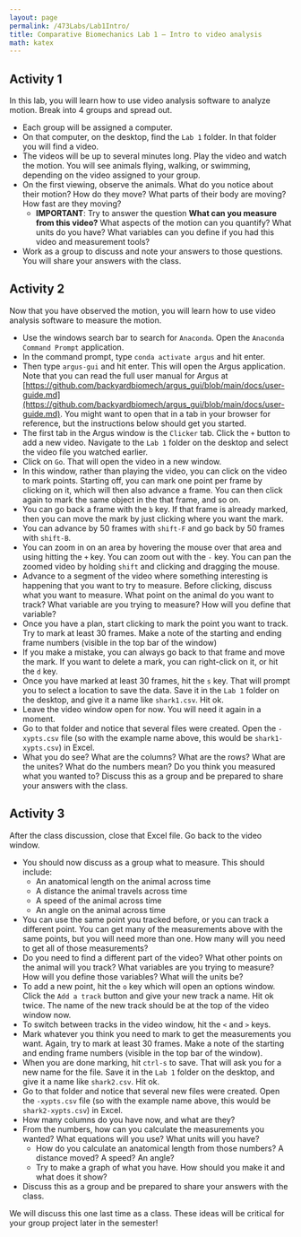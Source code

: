 ```yaml
---
layout: page
permalink: /473Labs/Lab1Intro/
title: Comparative Biomechanics Lab 1 – Intro to video analysis
math: katex
---
```


## Activity 1
In this lab, you will learn how to use video analysis software to analyze motion. Break into 4 groups and spread out. 
+ Each group will be assigned a computer.
+ On that computer, on the desktop, find the `Lab 1` folder. In that folder you will find a video.
+ The videos will be up to several minutes long. Play the video and watch the motion. You will see animals flying, walking, or swimming, depending on the video assigned to your group.
+ On the first viewing, observe the animals. What do you notice about their motion? How do they move? What parts of their body are moving? How fast are they moving?
    + **IMPORTANT**: Try to answer the question **What can you measure from this video?** What aspects of the motion can you quantify? What units do you have? What variables can you define if you had this video and measurement tools?
+ Work as a group to discuss and note your answers to those questions. You will share your answers with the class.

## Activity 2
Now that you have observed the motion, you will learn how to use video analysis software to measure the motion. 
+ Use the windows search bar to search for `Anaconda`. Open the `Anaconda Command Prompt` application.
+ In the command prompt, type `conda activate argus` and hit enter. 
+ Then type `argus-gui` and hit enter. This will open the Argus application. Note that you can read the full user manual for Argus at [https://github.com/backyardbiomech/argus_gui/blob/main/docs/user-guide.md](https://github.com/backyardbiomech/argus_gui/blob/main/docs/user-guide.md). You might want to open that in a tab in your browser for reference, but the instructions below should get you started.
+ The first tab in the Argus window is the `Clicker` tab. Click the `+` button to add a new video. Navigate to the `Lab 1` folder on the desktop and select the video file you watched earlier.
+ Click on `Go`. That will open the video in a new window.
+ In this window, rather than playing the video, you can click on the video to mark points. Starting off, you can mark one point per frame by clicking on it, which will then also advance a frame. You can then click again to mark the same object in the that frame, and so on. 
+ You can go back a frame with the `b` key. If that frame is already marked, then you can move the mark by just clicking where you want the mark. 
+ You can advance by 50 frames with `shift-F` and go back by 50 frames with `shift-B`.
+ You can zoom in on an area by hovering the mouse over that area and using hitting the `+` key. You can zoom out with the `-` key. You can pan the zoomed video by holding `shift` and clicking and dragging the mouse.
+ Advance to a segment of the video where something interesting is happening that you want to try to measure. Before clicking, discuss what you want to measure. What point on the animal do you want to track? What variable are you trying to measure? How will you define that variable?
+ Once you have a plan, start clicking to mark the point you want to track. Try to mark at least 30 frames. Make a note of the starting and ending frame numbers (visible in the top bar of the window)
+ If you make a mistake, you can always go back to that frame and move the mark. If you want to delete a mark, you can right-click on it, or hit the `d` key.
+ Once you have marked at least 30 frames, hit the `s` key. That will prompt you to select a location to save the data. Save it in the `Lab 1` folder on the desktop, and give it a name like `shark1.csv`. Hit ok.
+ Leave the video window open for now. You will need it again in a moment.
+ Go to that folder and notice that several files were created. Open the `-xypts.csv` file (so with the example name above, this would be `shark1-xypts.csv`) in Excel. 
+ What you do see? What are the columns? What are the rows? What are the unites? What do the numbers mean? Do you think you measured what you wanted to? Discuss this as a group and be prepared to share your answers with the class. 

## Activity 3
After the class discussion, close that Excel file. Go back to the video window.
+ You should now discuss as a group what to measure. This should include:
    + An anatomical length on the animal across time
    + A distance the animal travels across time
    + A speed of the animal across time
    + An angle on the animal across time
+ You can use the same point you tracked before, or you can track a different point. You can get many of the measurements above with the same points, but you will need more than one. How many will you need to get all of those measurements?
+ Do you need to find a different part of the video? What other points on the animal will you track? What variables are you trying to measure? How will you define those variables? What will the units be?
+ To add a new point, hit the `o` key which will open an options window. Click the `Add a track` button and give your new track a name. Hit ok twice. The name of the new track should be at the top of the video window now. 
+ To switch between tracks in the video window, hit the `<` and `>` keys.
+ Mark whatever you think you need to mark to get the measurements you want. Again, try to mark at least 30 frames. Make a note of the starting and ending frame numbers (visible in the top bar of the window).
+ When you are done marking, hit `ctrl-s` to save. That will ask you for a new name for the file. Save it in the `Lab 1` folder on the desktop, and give it a name like `shark2.csv`. Hit ok.
+ Go to that folder and notice that several new files were created. Open the `-xypts.csv` file (so with the example name above, this would be `shark2-xypts.csv`) in Excel.
+ How many columns do you have now, and what are they?
+ From the numbers, how can you calculate the measurements you wanted? What equations will you use? What units will you have? 
    + How do you calculate an anatomical length from those numbers? A distance moved? A speed? An angle?
    + Try to make a graph of what you have. How should you make it and what does it show?
+ Discuss this as a group and be prepared to share your answers with the class.

We will discuss this one last time as a class. These ideas will be critical for your group project later in the semester!